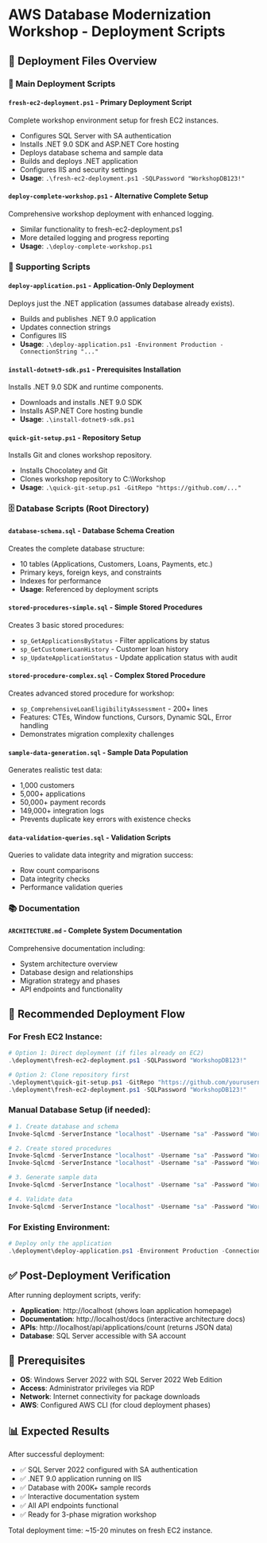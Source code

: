 # AWS Database Modernization Workshop - Deployment Scripts

## 📁 Deployment Files Overview

### 🚀 Main Deployment Scripts

#### `fresh-ec2-deployment.ps1` - **Primary Deployment Script**
Complete workshop environment setup for fresh EC2 instances.
- Configures SQL Server with SA authentication
- Installs .NET 9.0 SDK and ASP.NET Core hosting
- Deploys database schema and sample data
- Builds and deploys .NET application
- Configures IIS and security settings
- **Usage**: `.\fresh-ec2-deployment.ps1 -SQLPassword "WorkshopDB123!"`

#### `deploy-complete-workshop.ps1` - **Alternative Complete Setup**
Comprehensive workshop deployment with enhanced logging.
- Similar functionality to fresh-ec2-deployment.ps1
- More detailed logging and progress reporting
- **Usage**: `.\deploy-complete-workshop.ps1`

### 🔧 Supporting Scripts

#### `deploy-application.ps1` - **Application-Only Deployment**
Deploys just the .NET application (assumes database already exists).
- Builds and publishes .NET 9.0 application
- Updates connection strings
- Configures IIS
- **Usage**: `.\deploy-application.ps1 -Environment Production -ConnectionString "..."`

#### `install-dotnet9-sdk.ps1` - **Prerequisites Installation**
Installs .NET 9.0 SDK and runtime components.
- Downloads and installs .NET 9.0 SDK
- Installs ASP.NET Core hosting bundle
- **Usage**: `.\install-dotnet9-sdk.ps1`

#### `quick-git-setup.ps1` - **Repository Setup**
Installs Git and clones workshop repository.
- Installs Chocolatey and Git
- Clones workshop repository to C:\Workshop
- **Usage**: `.\quick-git-setup.ps1 -GitRepo "https://github.com/..."`

### 🗄️ Database Scripts (Root Directory)

#### `database-schema.sql` - **Database Schema Creation**
Creates the complete database structure:
- 10 tables (Applications, Customers, Loans, Payments, etc.)
- Primary keys, foreign keys, and constraints
- Indexes for performance
- **Usage**: Referenced by deployment scripts

#### `stored-procedures-simple.sql` - **Simple Stored Procedures**
Creates 3 basic stored procedures:
- `sp_GetApplicationsByStatus` - Filter applications by status
- `sp_GetCustomerLoanHistory` - Customer loan history
- `sp_UpdateApplicationStatus` - Update application status with audit

#### `stored-procedure-complex.sql` - **Complex Stored Procedure**
Creates advanced stored procedure for workshop:
- `sp_ComprehensiveLoanEligibilityAssessment` - 200+ lines
- Features: CTEs, Window functions, Cursors, Dynamic SQL, Error handling
- Demonstrates migration complexity challenges

#### `sample-data-generation.sql` - **Sample Data Population**
Generates realistic test data:
- 1,000 customers
- 5,000+ applications
- 50,000+ payment records
- 149,000+ integration logs
- Prevents duplicate key errors with existence checks

#### `data-validation-queries.sql` - **Validation Scripts**
Queries to validate data integrity and migration success:
- Row count comparisons
- Data integrity checks
- Performance validation queries

### 📚 Documentation

#### `ARCHITECTURE.md` - **Complete System Documentation**
Comprehensive documentation including:
- System architecture overview
- Database design and relationships
- Migration strategy and phases
- API endpoints and functionality

## 🎯 Recommended Deployment Flow

### For Fresh EC2 Instance:
```powershell
# Option 1: Direct deployment (if files already on EC2)
.\deployment\fresh-ec2-deployment.ps1 -SQLPassword "WorkshopDB123!"

# Option 2: Clone repository first
.\deployment\quick-git-setup.ps1 -GitRepo "https://github.com/yourusername/repo.git"
.\deployment\fresh-ec2-deployment.ps1 -SQLPassword "WorkshopDB123!"
```

### Manual Database Setup (if needed):
```powershell
# 1. Create database and schema
Invoke-Sqlcmd -ServerInstance "localhost" -Username "sa" -Password "WorkshopDB123!" -InputFile "database-schema.sql"

# 2. Create stored procedures
Invoke-Sqlcmd -ServerInstance "localhost" -Username "sa" -Password "WorkshopDB123!" -Database "LoanApplicationDB" -InputFile "stored-procedures-simple.sql"
Invoke-Sqlcmd -ServerInstance "localhost" -Username "sa" -Password "WorkshopDB123!" -Database "LoanApplicationDB" -InputFile "stored-procedure-complex.sql"

# 3. Generate sample data
Invoke-Sqlcmd -ServerInstance "localhost" -Username "sa" -Password "WorkshopDB123!" -Database "LoanApplicationDB" -InputFile "sample-data-generation.sql" -QueryTimeout 1800

# 4. Validate data
Invoke-Sqlcmd -ServerInstance "localhost" -Username "sa" -Password "WorkshopDB123!" -Database "LoanApplicationDB" -InputFile "data-validation-queries.sql"
```

### For Existing Environment:
```powershell
# Deploy only the application
.\deployment\deploy-application.ps1 -Environment Production -ConnectionString "Server=localhost;Database=LoanApplicationDB;User Id=sa;Password=WorkshopDB123!;Encrypt=false;TrustServerCertificate=true;"
```

## ✅ Post-Deployment Verification

After running deployment scripts, verify:
- **Application**: http://localhost (shows loan application homepage)
- **Documentation**: http://localhost/docs (interactive architecture docs)
- **APIs**: http://localhost/api/applications/count (returns JSON data)
- **Database**: SQL Server accessible with SA account

## 🚨 Prerequisites

- **OS**: Windows Server 2022 with SQL Server 2022 Web Edition
- **Access**: Administrator privileges via RDP
- **Network**: Internet connectivity for package downloads
- **AWS**: Configured AWS CLI (for cloud deployment phases)

## 📊 Expected Results

After successful deployment:
- ✅ SQL Server 2022 configured with SA authentication
- ✅ .NET 9.0 application running on IIS
- ✅ Database with 200K+ sample records
- ✅ Interactive documentation system
- ✅ All API endpoints functional
- ✅ Ready for 3-phase migration workshop

Total deployment time: ~15-20 minutes on fresh EC2 instance.